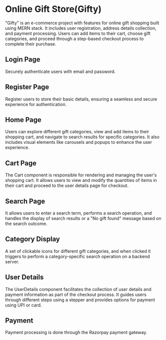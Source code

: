 # Online Gift Store(Gifty)
"Gifty" is an e-commerce project with features for online gift shopping built using MERN stack. It includes user registration, address details collection, and payment processing. Users can add items to their cart, choose gift categories, and proceed through a step-based checkout process to complete their purchase.

## Login Page
Securely authenticate users with email and password.

## Register Page
Register users  to store their basic details, ensuring a seamless and secure experience for authentication.
## Home Page
Users can explore different gift categories, view and add items to their shopping cart, and navigate to search results for specific categories. It also includes visual elements like carousels and popups to enhance the user experience.

## Cart Page
The Cart component is responsible for rendering and managing the user's shopping cart. It allows users to view and modify the quantities of items in their cart and proceed to the user details page for checkout.

## Search Page
It allows users to enter a search term, performs a search operation, and handles the display of search results or a "No gift found" message based on the search outcome.

## Category Display
A set of clickable icons for different gift categories, and when clicked it  triggers to perform a category-specific search operation on a backend server. 

## User Details
The UserDetails component facilitates the collection of user details and payment information as part of the checkout process. It guides users through different steps using a stepper and provides options for payment using UPI or card. 

## Payment
Payment processing is done through the Razorpay payment gateway.




